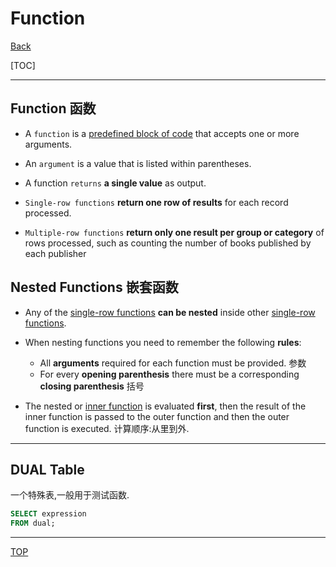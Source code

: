 # Function

[Back](../index.md)

[TOC]

---

## Function 函数

- A `function` is a <u>predefined block of code</u> that accepts one or more arguments.

- An `argument` is a value that is listed within parentheses.

- A function `returns` **a single value** as output.

- `Single-row functions` **return one row of results** for each record processed.

- `Multiple-row functions` **return only one result per group or category** of rows processed, such as counting the number of books published by each publisher

## Nested Functions 嵌套函数

- Any of the <u>single-row functions</u> **can be nested** inside other <u>single-row functions</u>.

- When nesting functions you need to remember the following **rules**:

  - All **arguments** required for each function must be provided. 参数
  - For every **opening parenthesis** there must be a corresponding **closing parenthesis** 括号

- The nested or <u>inner function</u> is evaluated **first**, then the result of the inner function is passed to the outer function and then the outer function is executed. 计算顺序:从里到外.

---

## DUAL Table

一个特殊表,一般用于测试函数.

```SQL
SELECT expression
FROM dual;

```

---

[TOP](#function)
